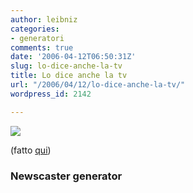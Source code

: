 ```yaml
---
author: leibniz
categories:
- generatori
comments: true
date: '2006-04-12T06:50:31Z'
slug: lo-dice-anche-la-tv
title: Lo dice anche la tv
url: "/2006/04/12/lo-dice-anche-la-tv/"
wordpress_id: 2142

---
```

![](http://www.leibniz-blogs.it/gallery/break.jpg)


(fatto [qui](http://www.imagegenerator.net/create/newscaster/))


### Newscaster generator
